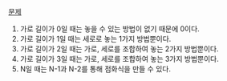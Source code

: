 [문제](https://school.programmers.co.kr/learn/courses/30/lessons/12900)


1. 가로 길이가 0일 때는 놓을 수 있는 방법이 없기 때문에 0이다.
2. 가로 길이가 1일 때는 세로로 놓는 1가지 방법뿐이다.
3. 가로 길이가 2일 때는 가로, 세로를 조합하여 놓는 2가지 방법뿐이다.
4. 가로 길이가 3일 때는 가로, 세로를 조합하여 놓는 3가지 방법뿐이다.
5. N일 때는 N-1과 N-2를 통해 점화식을 만들 수 있다.